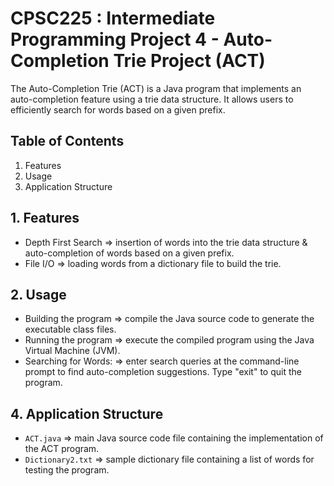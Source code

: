   # CPSC225 : Intermediate Programming Project 4 - Auto-Completion Trie Project (ACT)
  
  The Auto-Completion Trie (ACT) is a Java program that implements an auto-completion feature using a trie data structure. It allows users     to efficiently search for words based on a given prefix.
  

  ## Table of Contents

  1. Features
  2. Usage
  3. Application Structure
  

  ## 1. Features
  
  - Depth First Search ⇒ insertion of words into the trie data structure & auto-completion of words based on a given prefix.
  - File I/O ⇒ loading words from a dictionary file to build the trie.
    

  ## 2. Usage
  
  - Building the program ⇒ compile the Java source code to generate the executable class files.
  - Running the program ⇒ execute the compiled program using the Java Virtual Machine (JVM).
  - Searching for Words: ⇒ enter search queries at the command-line prompt to find auto-completion suggestions. Type "exit" to quit the         program.
    

  ## 4. Application Structure
  
  - `ACT.java` ⇒ main Java source code file containing the implementation of the ACT program.
  - `Dictionary2.txt` ⇒ sample dictionary file containing a list of words for testing the program.
